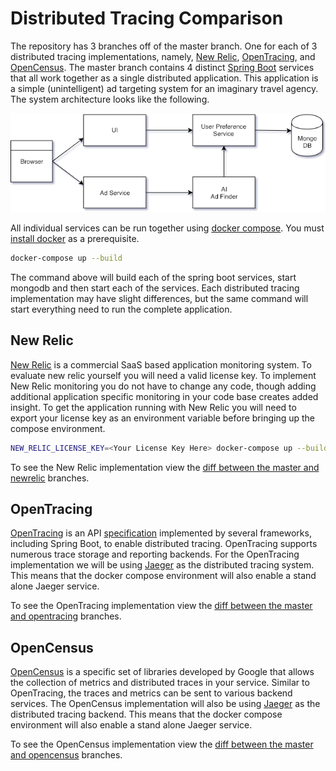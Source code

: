 Distributed Tracing Comparison
=====

The repository has 3 branches off of the master branch. One for each of 3 distributed tracing implementations, 
namely, [New Relic](https://newrelic.com/), [OpenTracing](https://opentracing.io/), and [OpenCensus](https://opencensus.io/).
The master branch contains 4 distinct [Spring Boot](https://spring.io/projects/spring-boot) services that all work together as a single distributed application. 
This application is a simple (unintelligent) ad targeting system for an imaginary travel agency. The system architecture looks 
like the following.

![Architecture Diagram](architecture.png)

All individual services can be run together using [docker compose](https://docs.docker.com/compose/overview/). You must [install
docker](https://docs.docker.com/install/) as a prerequisite.

```bash
docker-compose up --build
```
The command above will build each of the spring boot services, start mongodb and then start each of the services. Each distributed tracing
implementation may have slight differences, but the same command will start everything need to run the complete application.


New Relic
-----
[New Relic](https://newrelic.com/) is a commercial SaaS based application monitoring system. To evaluate new relic yourself you will need a valid license key.
To implement New Relic monitoring you do not have to change any code, though adding additional application specific monitoring
in your code base creates added insight. To get the application running with New Relic you will need to export your license key
as an environment variable before bringing up the compose environment.

```bash
NEW_RELIC_LICENSE_KEY=<Your License Key Here> docker-compose up --build
```

To see the New Relic implementation view the [diff between the master and newrelic](https://github.com/shagreel/tracing/compare/master...newrelic) branches.

OpenTracing
-----
[OpenTracing](https://opentracing.io/) is an API [specification](https://opentracing.io/specification/) implemented by several frameworks, including 
Spring Boot, to enable distributed tracing. OpenTracing supports numerous trace storage and reporting backends. For the OpenTracing
implementation we will be using [Jaeger](https://www.jaegertracing.io/) as the distributed tracing system. This means that the 
docker compose environment will also enable a stand alone Jaeger service.

To see the OpenTracing implementation view the [diff between the master and opentracing](https://github.com/shagreel/tracing/compare/master...opentracing) branches.

OpenCensus
-----
[OpenCensus](https://opencensus.io/) is a specific set of libraries developed by Google that allows the collection of metrics 
and distributed traces in your service. Similar to OpenTracing, the traces and metrics can be sent to various backend services. The
OpenCensus implementation will also be using [Jaeger](https://www.jaegertracing.io/) as the distributed tracing backend. This means that the 
docker compose environment will also enable a stand alone Jaeger service.

To see the OpenCensus implementation view the [diff between the master and opencensus](https://github.com/shagreel/tracing/compare/master...opencensus) branches.
